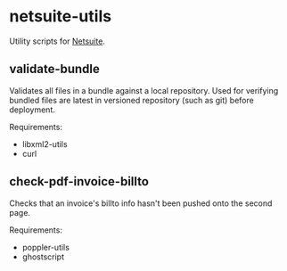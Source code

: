 # netsuite-utils
Utility scripts for [Netsuite](http://www.netsuite.com/).

## validate-bundle
Validates all files in a bundle against a local repository. Used for verifying bundled files are latest in versioned repository (such as git) before deployment.

Requirements:
* libxml2-utils
* curl

## check-pdf-invoice-billto
Checks that an invoice's billto info hasn't been pushed onto the second page.

Requirements:
* poppler-utils
* ghostscript
